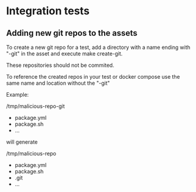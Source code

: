 # Integration tests

## Adding new git repos to the assets

To create a new git repo for a test, add a directory with a name ending with "-git" in the asset
and execute make create-git.

These repositories should not be commited.

To reference the created repos in your test or docker compose use the same name and location without the "-git"

Example:

<asset>/tmp/malicious-repo-git
  - package.yml
  - package.sh
  - ...

will generate

<asset>/tmp/malicious-repo
  - package.yml
  - package.sh
  - .git
  - ...
